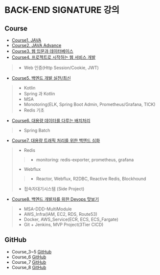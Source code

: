 # BACK-END SIGNATURE 강의
## Course
- [Course1. JAVA]()
- [Course2. JAVA Advance]()
- [Course3. 웹 입문과 데이터베이스]()
- [Course4. 프로젝트로 시작하는 웹 서비스 개발](https://github.com/kazean/signature_backend/tree/main/Course4_WebService)
> - Web 인증(Http Session/Cookie, JWT)
- [Course5. 백엔드 개발 실전/최신](https://github.com/kazean/signature_backend/tree/main/Course5_BackEnd)
> - Kotlin
> - Spring 과 Kotlin
> - MSA
> - Monotoring(ELK, Spring Boot Admin, Prometheus/Grafana, TICK)
> - Redis 기초
- [Course6. 대용량 데이터를 다루는 배치처리](https://github.com/kazean/signature_backend/tree/main/Course6_Spring_Batch)
> - Spring Batch
- [Course7. 대용량 트래픽 처리를 위한 백엔드 심화](https://github.com/kazean/signature_backend/tree/main/Course7_Redis_Webflux)
> - Redis
> > - monitoring: redis-exporter, prometheus, grafana
> - Webflux
> > - Reactor, Webflux, R2DBC, Reactive Redis, Blockhound
> - 접속자대기시스템 (Side Project)
- [Course8. 백엔드 개발자를 위한 Devops 맛보기](https://github.com/kazean/signature_backend/tree/main/Course8_devops)
> - MSA-DDD-MultiModule
> - AWS_Infra(IAM, EC2, RDS, Route53)
> - Docker, AWS_Service(ECR, ECS, ECS_Fargate)
> - Git + Jenkins, MVP Project(3Tier CICD)

## GitHub
- Course_3~5 [GitHub](https://github.com/steve-developer/fastcampus-2023-part01/tree/main)
- Course_6 [GitHub](https://github.com/viviennes7/fastcampus-batch-campus)
- Course_7 [GitHub](https://github.com/morenice/fastcampus-2023-backend-advacned)
- Course_8 [GitHub](https://github.com/azjaehyun/fc-study)
